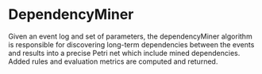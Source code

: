 # DependencyMiner
Given an event log and set of parameters, the dependencyMiner algorithm is responsible for discovering long-term dependencies between the events and results into a precise Petri net which include mined dependencies. Added rules and evaluation metrics are computed and returned.
